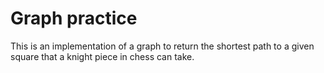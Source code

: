 # Graph practice
This is an implementation of a graph to return the shortest path to a given square that a knight piece in chess can take.
